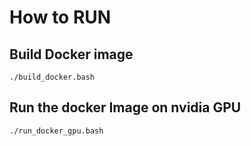# How to RUN
## Build Docker image
```
./build_docker.bash 
```
## Run the docker Image on nvidia GPU
```
./run_docker_gpu.bash
```